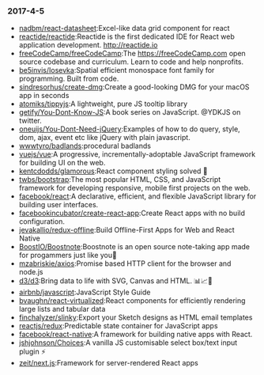 ### 2017-4-5 
* [nadbm/react-datasheet](https://github.com//nadbm/react-datasheet):Excel-like data grid component for react 
* [reactide/reactide](https://github.com//reactide/reactide):Reactide is the first dedicated IDE for React web application development. http://reactide.io 
* [freeCodeCamp/freeCodeCamp](https://github.com//freeCodeCamp/freeCodeCamp):The https://freeCodeCamp.com open source codebase and curriculum. Learn to code and help nonprofits. 
* [be5invis/Iosevka](https://github.com//be5invis/Iosevka):Spatial efficient monospace font family for programming. Built from code. 
* [sindresorhus/create-dmg](https://github.com//sindresorhus/create-dmg):Create a good-looking DMG for your macOS app in seconds 
* [atomiks/tippyjs](https://github.com//atomiks/tippyjs):A lightweight, pure JS tooltip library 
* [getify/You-Dont-Know-JS](https://github.com//getify/You-Dont-Know-JS):A book series on JavaScript. @YDKJS on twitter. 
* [oneuijs/You-Dont-Need-jQuery](https://github.com//oneuijs/You-Dont-Need-jQuery):Examples of how to do query, style, dom, ajax, event etc like jQuery with plain javascript. 
* [wwwtyro/badlands](https://github.com//wwwtyro/badlands):procedural badlands 
* [vuejs/vue](https://github.com//vuejs/vue):A progressive, incrementally-adoptable JavaScript framework for building UI on the web. 
* [kentcdodds/glamorous](https://github.com//kentcdodds/glamorous):React component styling solved 💄 
* [twbs/bootstrap](https://github.com//twbs/bootstrap):The most popular HTML, CSS, and JavaScript framework for developing responsive, mobile first projects on the web. 
* [facebook/react](https://github.com//facebook/react):A declarative, efficient, and flexible JavaScript library for building user interfaces. 
* [facebookincubator/create-react-app](https://github.com//facebookincubator/create-react-app):Create React apps with no build configuration. 
* [jevakallio/redux-offline](https://github.com//jevakallio/redux-offline):Build Offline-First Apps for Web and React Native 
* [BoostIO/Boostnote](https://github.com//BoostIO/Boostnote):Boostnote is an open source note-taking app made for progammers just like you🚀 
* [mzabriskie/axios](https://github.com//mzabriskie/axios):Promise based HTTP client for the browser and node.js 
* [d3/d3](https://github.com//d3/d3):Bring data to life with SVG, Canvas and HTML. 📊📈🎉 
* [airbnb/javascript](https://github.com//airbnb/javascript):JavaScript Style Guide 
* [bvaughn/react-virtualized](https://github.com//bvaughn/react-virtualized):React components for efficiently rendering large lists and tabular data 
* [finchalyzer/slinky](https://github.com//finchalyzer/slinky):Export your Sketch designs as HTML email templates 
* [reactjs/redux](https://github.com//reactjs/redux):Predictable state container for JavaScript apps 
* [facebook/react-native](https://github.com//facebook/react-native):A framework for building native apps with React. 
* [jshjohnson/Choices](https://github.com//jshjohnson/Choices):A vanilla JS customisable select box/text input plugin ⚡️ 
* [zeit/next.js](https://github.com//zeit/next.js):Framework for server-rendered React apps 

